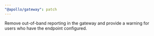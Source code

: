 ```yaml
---
"@apollo/gateway": patch
---
```


Remove out-of-band reporting in the gateway and provide a warning for users who have the endpoint configured.
